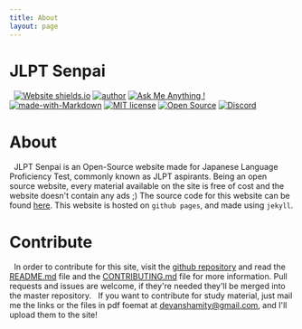 ```yaml
---
title: About
layout: page
---
```


# JLPT Senpai
&nbsp;
[![Website shields.io](https://img.shields.io/website-up-down-green-red/http/shields.io.svg)](http://shields.io/)&nbsp;[![author](https://img.shields.io/badge/author-devansh-%23000000)](https://github.com/Devansh3712)&nbsp;[![Ask Me Anything !](https://img.shields.io/badge/Ask%20me-anything-1abc9c.svg)](mailto:devanshamity@gmail.com)&nbsp;[![made-with-Markdown](https://img.shields.io/badge/Made%20with-Markdown-1f425f.svg)](http://commonmark.org)&nbsp;[![MIT license](https://img.shields.io/badge/License-MIT-blue.svg)](https://lbesson.mit-license.org/)&nbsp;[![Open Source](https://badgen.net/badge/Open%20Source/Yes/blue?icon=github)](https://github.com/Devansh3712/JLPT-Senpai)&nbsp;[![Discord](https://img.shields.io/discord/591914197219016707.svg?label=&logo=discord&logoColor=ffffff&color=7389D8&labelColor=6A7EC2)](https://discord.gg/5Kt3xbQ)

# About
&nbsp;
JLPT Senpai is an Open-Source website made for Japanese Language Proficiency Test, commonly known as JLPT aspirants. Being an open source website, every material available on the site is free of cost and the website doesn't contain any ads ;) The source code for this website can be found [here](https://github.com/Devansh3712/JLPT-Senpai). This website is hosted on `github pages`, and made using `jekyll`.

# Contribute
&nbsp;
In order to contribute for this site, visit the [github repository](https://github.com/JLPT-Senpai) and read the [README.md](https://github.com/Devansh3712/JLPT-Senpai/README.md) file and the [CONTRIBUTING.md](https://github.com/Devansh3712/JLPT-Senpai/CONTRIBUTING.md) file for more information. Pull requests and issues are welcome, if they're needed they'll be merged into the master repository. 
&nbsp;
If you want to contribute for study material, just mail me the links or the files in pdf foemat at [devanshamity@gmail.com](mailto:devanshamity@gmail.com), and I'll upload them to the site!
